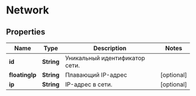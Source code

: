 

# Network


## Properties

| Name | Type | Description | Notes |
|------------ | ------------- | ------------- | -------------|
|**id** | **String** | Уникальный идентификатор сети. |  |
|**floatingIp** | **String** | Плавающий IP-адрес |  [optional] |
|**ip** | **String** | IP-адрес в сети. |  [optional] |



